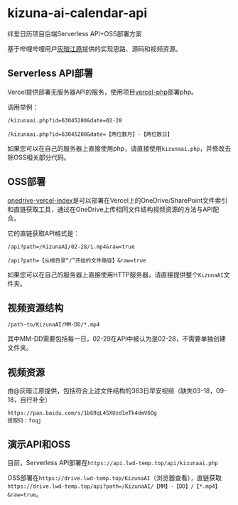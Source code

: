 # kizuna-ai-calendar-api

绊爱日历项目后端Serverless API+OSS部署方案

基于哔哩哔哩用户[灰暗江原](https://space.bilibili.com/63045280)提供的实现思路、源码和视频资源。

## Serverless API部署

Vercel提供部署无服务器API的服务，使用项目[vercel-php](https://github.com/juicyfx/vercel-php)部署php。

调用举例：

`/kizunaai.php?id=63045280&date=02-28`

`/kizunaai.php?id=63045280&date=【两位数月】-【两位数日】`

如果您可以在自己的服务器上直接使用php，请直接使用`kizunaai.php`，并修改去除OSS相关部分代码。

## OSS部署

[onedrive-vercel-index](https://github.com/spencerwooo/onedrive-vercel-index)是可以部署在Vercel上的OneDrive/SharePoint文件索引和直链获取工具，通过在OneDrive上传相同文件结构视频资源的方法与API配合。

它的直链获取API格式是：

`/api?path=/KizunaAI/02-28/1.mp4&raw=true`

`/api?path=【从根目录“/”开始的文件路径】&raw=true`

如果您可以在自己的服务器上直接使用HTTP服务器，请直接提供整个`KizunaAI`文件夹。

## 视频资源结构

`/path-to/KizunaAI/MM-DD/*.mp4`

其中MM-DD需要包括每一日，02-29在API中被认为是02-28，不需要单独创建文件夹。

## 视频资源

由@灰暗江原提供，包括符合上述文件结构的363日早安视频（缺失03-18，09-18，自行补全）

```
https://pan.baidu.com/s/1bG9qL4SXUzd1eTk4dmV6Og 
提取码：foqj
```

## 演示API和OSS

目前，Serverless API部署在`https://api.lwd-temp.top/api/kizunaai.php`

OSS部署在`https://drive.lwd-temp.top/KizunaAI`（浏览器查看），直链获取`https://drive.lwd-temp.top/api?path=/KizunaAI/【MM】-【DD】/【*.mp4】&raw=true`。
